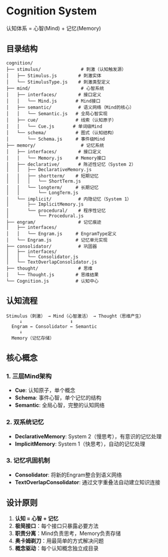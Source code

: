 # Cognition System

认知体系 = 心智(Mind) + 记忆(Memory)

## 目录结构

```
cognition/
├── stimulus/               # 刺激（认知触发源）
│   ├── Stimulus.js        # 刺激实体
│   └── StimulusType.js    # 刺激类型定义
├── mind/                   # 心智系统
│   ├── interfaces/        # 接口定义
│   │   └── Mind.js       # Mind接口
│   ├── semantic/          # 语义网络（Mind的核心）
│   │   └── Semantic.js   # 全局心智实现
│   ├── cue/              # 线索（认知原子）
│   │   └── Cue.js       # 单词级Mind
│   └── schema/           # 图式（认知结构）
│       └── Schema.js     # 事件级Mind
├── memory/                 # 记忆系统
│   ├── interfaces/        # 接口定义
│   │   └── Memory.js     # Memory接口
│   ├── declarative/       # 陈述性记忆（System 2）
│   │   ├── DeclarativeMemory.js
│   │   ├── shortterm/    # 短期记忆
│   │   │   └── ShortTerm.js
│   │   └── longterm/     # 长期记忆
│   │       └── LongTerm.js
│   └── implicit/          # 内隐记忆（System 1）
│       ├── ImplicitMemory.js
│       └── procedural/    # 程序性记忆
│           └── Procedural.js
├── engram/                # 记忆痕迹
│   ├── interfaces/       
│   │   └── Engram.js     # EngramType定义
│   └── Engram.js         # 记忆单元实现
├── consolidator/          # 巩固器
│   ├── interfaces/
│   │   └── Consolidator.js
│   └── TextOverlapConsolidator.js
├── thought/               # 思维
│   └── Thought.js        # 思维结果
└── Cognition.js          # 认知中心
```

## 认知流程

```
Stimulus（刺激） → Mind（心智激活） → Thought（思维产生）
     ↓                  ↕
  Engram ← Consolidator ← Semantic
     ↓
  Memory（记忆存储）
```

## 核心概念

### 1. 三层Mind架构
- **Cue**: 认知原子，单个概念
- **Schema**: 事件心智，单个记忆的结构
- **Semantic**: 全局心智，完整的认知网络

### 2. 双系统记忆
- **DeclarativeMemory**: System 2（慢思考），有意识的记忆处理
- **ImplicitMemory**: System 1（快思考），自动的记忆处理

### 3. 记忆巩固机制
- **Consolidator**: 将新的Engram整合到语义网络
- **TextOverlapConsolidator**: 通过文字重叠法自动建立知识连接

## 设计原则

1. **认知 = 心智 + 记忆**
2. **极简接口**：每个接口只暴露必要方法
3. **职责分离**：Mind负责思考，Memory负责存储
4. **奥卡姆剃刀**：用最简单的方式解决问题
5. **概念驱动**：每个认知概念独立成目录
